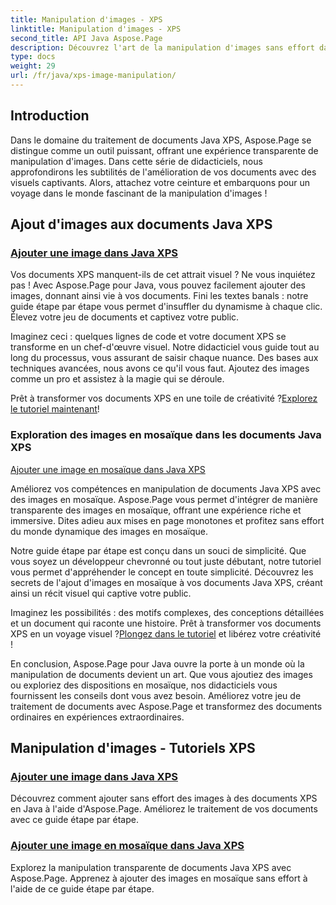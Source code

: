 ```yaml
---
title: Manipulation d'images - XPS
linktitle: Manipulation d'images - XPS
second_title: API Java Aspose.Page
description: Découvrez l'art de la manipulation d'images sans effort dans les documents Java XPS avec Aspose.Page. Apprenez à ajouter et à mosaïquer des images de manière transparente pour un traitement amélioré des documents.
type: docs
weight: 29
url: /fr/java/xps-image-manipulation/
---
```


## Introduction

Dans le domaine du traitement de documents Java XPS, Aspose.Page se distingue comme un outil puissant, offrant une expérience transparente de manipulation d'images. Dans cette série de didacticiels, nous approfondirons les subtilités de l'amélioration de vos documents avec des visuels captivants. Alors, attachez votre ceinture et embarquons pour un voyage dans le monde fascinant de la manipulation d'images !

## Ajout d'images aux documents Java XPS
### [Ajouter une image dans Java XPS](./add-image/)

Vos documents XPS manquent-ils de cet attrait visuel ? Ne vous inquiétez pas ! Avec Aspose.Page pour Java, vous pouvez facilement ajouter des images, donnant ainsi vie à vos documents. Fini les textes banals : notre guide étape par étape vous permet d'insuffler du dynamisme à chaque clic. Élevez votre jeu de documents et captivez votre public.

Imaginez ceci : quelques lignes de code et votre document XPS se transforme en un chef-d'œuvre visuel. Notre didacticiel vous guide tout au long du processus, vous assurant de saisir chaque nuance. Des bases aux techniques avancées, nous avons ce qu'il vous faut. Ajoutez des images comme un pro et assistez à la magie qui se déroule.

 Prêt à transformer vos documents XPS en une toile de créativité ?[Explorez le tutoriel maintenant](./add-image/)!

### Exploration des images en mosaïque dans les documents Java XPS
[Ajouter une image en mosaïque dans Java XPS](./add-tiled-image/)

Améliorez vos compétences en manipulation de documents Java XPS avec des images en mosaïque. Aspose.Page vous permet d'intégrer de manière transparente des images en mosaïque, offrant une expérience riche et immersive. Dites adieu aux mises en page monotones et profitez sans effort du monde dynamique des images en mosaïque.

Notre guide étape par étape est conçu dans un souci de simplicité. Que vous soyez un développeur chevronné ou tout juste débutant, notre tutoriel vous permet d'appréhender le concept en toute simplicité. Découvrez les secrets de l'ajout d'images en mosaïque à vos documents Java XPS, créant ainsi un récit visuel qui captive votre public.

 Imaginez les possibilités : des motifs complexes, des conceptions détaillées et un document qui raconte une histoire. Prêt à transformer vos documents XPS en un voyage visuel ?[Plongez dans le tutoriel](./add-tiled-image/) et libérez votre créativité !

En conclusion, Aspose.Page pour Java ouvre la porte à un monde où la manipulation de documents devient un art. Que vous ajoutiez des images ou exploriez des dispositions en mosaïque, nos didacticiels vous fournissent les conseils dont vous avez besoin. Améliorez votre jeu de traitement de documents avec Aspose.Page et transformez des documents ordinaires en expériences extraordinaires.
## Manipulation d'images - Tutoriels XPS
### [Ajouter une image dans Java XPS](./add-image/)
Découvrez comment ajouter sans effort des images à des documents XPS en Java à l'aide d'Aspose.Page. Améliorez le traitement de vos documents avec ce guide étape par étape.
### [Ajouter une image en mosaïque dans Java XPS](./add-tiled-image/)
Explorez la manipulation transparente de documents Java XPS avec Aspose.Page. Apprenez à ajouter des images en mosaïque sans effort à l'aide de ce guide étape par étape.